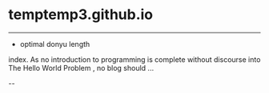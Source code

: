# temptemp3.github.io

---

- optimal donyu length

index. As no introduction to programming is complete without discourse into The Hello World Problem , no blog should ...

--
